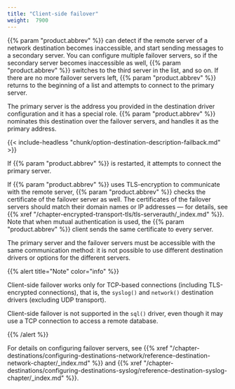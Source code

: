 ```yaml
---
title: "Client-side failover"
weight:  7900
---
```

<!-- DISCLAIMER: This file is based on the syslog-ng Open Source Edition documentation https://github.com/balabit/syslog-ng-ose-guides/commit/2f4a52ee61d1ea9ad27cb4f3168b95408fddfdf2 and is used under the terms of The syslog-ng Open Source Edition Documentation License. The file has been modified by Axoflow. -->

{{% param "product.abbrev" %}} can detect if the remote server of a network destination becomes inaccessible, and start sending messages to a secondary server. You can configure multiple failover servers, so if the secondary server becomes inaccessible as well, {{% param "product.abbrev" %}} switches to the third server in the list, and so on. If there are no more failover servers left, {{% param "product.abbrev" %}} returns to the beginning of a list and attempts to connect to the primary server.

The primary server is the address you provided in the destination driver configuration and it has a special role. {{% param "product.abbrev" %}} nominates this destination over the failover servers, and handles it as the primary address.

{{< include-headless "chunk/option-destination-description-failback.md" >}}

If {{% param "product.abbrev" %}} is restarted, it attempts to connect the primary server.

If {{% param "product.abbrev" %}} uses TLS-encryption to communicate with the remote server, {{% param "product.abbrev" %}} checks the certificate of the failover server as well. The certificates of the failover servers should match their domain names or IP addresses — for details, see {{% xref "/chapter-encrypted-transport-tls/tls-serverauth/_index.md" %}}. Note that when mutual authentication is used, the {{% param "product.abbrev" %}} client sends the same certificate to every server.

The primary server and the failover servers must be accessible with the same communication method: it is not possible to use different destination drivers or options for the different servers.

{{% alert title="Note" color="info" %}}

Client-side failover works only for TCP-based connections (including TLS-encrypted connections), that is, the `syslog()` and `network()` destination drivers (excluding UDP transport).

Client-side failover is not supported in the `sql()` driver, even though it may use a TCP connection to access a remote database.

{{% /alert %}}

For details on configuring failover servers, see {{% xref "/chapter-destinations/configuring-destinations-network/reference-destination-network-chapter/_index.md" %}} and {{% xref "/chapter-destinations/configuring-destinations-syslog/reference-destination-syslog-chapter/_index.md" %}}.
